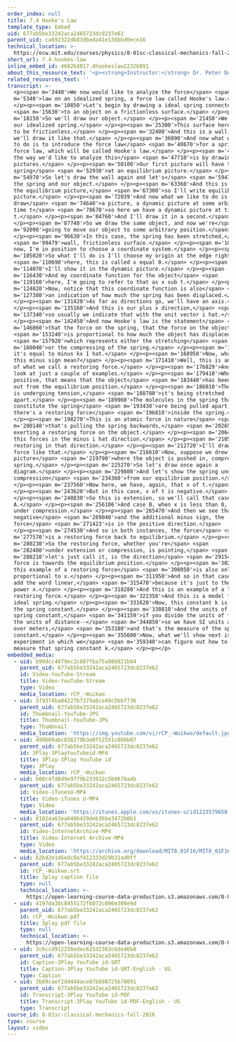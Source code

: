 ```yaml
---
order_index: null
title: 7.4 Hooke's Law
template_type: Embed
uid: 677ab5be33242aca2465723dc8237e62
parent_uid: ca692322db83dbeda41e136bbd0ece16
technical_location: >-
  https://ocw.mit.edu/courses/physics/8-01sc-classical-mechanics-fall-2016/week-2-newtons-laws/7.4-hookes-law/7.4-hookes-law
short_url: 7.4-hookes-law
inline_embed_id: 468264817.4hookeslaw22326891
about_this_resource_text: '<p><strong>Instructor:</strong> Dr. Peter Dourmashkin</p>'
related_resources_text: ''
transcript: >-
  <p><span m='3440'>We now would like to analyze the force</span> <span
  m='5340'>law on an idealized spring, a force law called Hooke's law.</span>
  </p><p><span m='10850'>Let's begin by drawing a ideal spring connected</span>
  <span m='15630'>to an object on a frictionless surface.</span> </p><p><span
  m='18150'>So we'll draw our object.</span> </p><p><span m='21450'>We'll draw
  our idealized spring.</span> </p><p><span m='25300'>This surface here is going
  to be frictionless.</span> </p><p><span m='32400'>And this is a wall, and
  we'll draw it like that.</span> </p><p><span m='36090'>And now what we'd like
  to do is to introduce the force law</span> <span m='40670'>for a spring, a
  force law, which will be called Hooke's law.</span> </p><p><span m='45150'>So
  the way we'd like to analyze this</span> <span m='47710'>is by drawing two
  pictures.</span> </p><p><span m='50100'>Our first picture will have the
  spring</span> <span m='52930'>at an equilibrium picture.</span> </p><p><span
  m='54970'>So let's draw the wall again and let's</span> <span m='59470'>draw
  the spring and our object.</span> </p><p><span m='63360'>And this is called
  the equilibrium picture,</span> <span m='67300'>so I'll write equilibrium
  picture.</span> </p><p><span m='72039'>And now what we like to do is
  draw</span> <span m='74640'>a picture, a dynamic picture at some arbitrary
  time t</span> <span m='78670'>so here we have a dynamic picture at time
  t.</span> </p><p><span m='84760'>And I'll draw it in a second.</span>
  </p><p><span m='87740'>So we draw the same object, and now we're</span> <span
  m='92090'>going to move our object to some arbitrary position.</span>
  </p><p><span m='96630'>In this case, the spring has been stretched,</span>
  <span m='99479'>wall, frictionless surface.</span> </p><p><span m='101950'>And
  now, I'm in position to choose a coordinate system.</span> </p><p><span
  m='105020'>So what I'll do is I'll choose my origin at the edge right</span>
  <span m='110690'>here, this is called x equal 0.</span> </p><p><span
  m='114070'>I'll show it in the dynamic picture.</span> </p><p><span
  m='116430'>And my coordinate function for the object</span> <span
  m='119160'>here, I'm going to refer to that as x sub t.</span> </p><p><span
  m='124820'>Now, notice that this coordinate function is also</span> <span
  m='127380'>an indication of how much the spring has been displaced.</span>
  </p><p><span m='131420'>As far as directions go, we'll have an axis.</span>
  </p><p><span m='135160'>And this is our plus x direction,</span> <span
  m='137340'>so usually we indicate that with the unit vector i hat.</span>
  </p><p><span m='142450'>And now Hooke's law is the statement</span> <span
  m='146060'>that the force on the spring, that the force on the object F</span>
  <span m='153240'>is proportional to how much the object has displaced,</span>
  <span m='157920'>which represents either the stretching</span> <span
  m='160040'>or the compressing of the spring.</span> </p><p><span m='162770'>So
  it's equal to minus kx I hat.</span> </p><p><span m='168950'>Now, what does
  this minus sign mean?</span> </p><p><span m='171410'>Well, this is an example
  of what we call a restoring force.</span> </p><p><span m='176829'>And let's
  look at just a couple of examples.</span> </p><p><span m='179410'>When x is
  positive, that means that the object</span> <span m='183440'>has been pulled
  out from the equilibrium position.</span> </p><p><span m='186010'>The spring
  is undergoing tension,</span> <span m='188780'>it's being stretched
  apart.</span> </p><p><span m='189960'>The molecules in the spring that
  constitute the spring</span> <span m='193430'>are being pulled apart, and
  there's a restoring force</span> <span m='196810'>inside the spring.</span>
  </p><p><span m='198270'>This is an atomic force in nature</span> <span
  m='200140'>that's pulling the spring backwards,</span> <span m='202650'>hence
  exerting a restoring force on the object.</span> </p><p><span m='206450'>So
  this forces in the minus i hat direction.</span> </p><p><span m='210510'>It's
  restoring in that direction.</span> </p><p><span m='212720'>I'll draw the
  force like that.</span> </p><p><span m='216610'>Now, suppose we drew another
  picture</span> <span m='219790'>where the object is pushed in, compressing the
  spring.</span> </p><p><span m='225270'>So let's draw once again a
  diagram.</span> </p><p><span m='229800'>And let's show the spring under
  compression</span> <span m='234360'>from our equilibrium position.</span>
  </p><p><span m='237560'>Now here, we have, again, that x of t.</span>
  </p><p><span m='243620'>But in this case, x of t is negative.</span>
  </p><p><span m='248830'>So this is extension, so we'll call that case
  A.</span> </p><p><span m='256106'>And case B, when x is less than 0, it's
  under compression.</span> </p><p><span m='265470'>And then we see that with x
  negative</span> <span m='269040'>and the additional minus sign, the
  force</span> <span m='271423'>is in the positive direction.</span>
  </p><p><span m='274530'>And so in both instances, the force</span> <span
  m='277570'>is a restoring force back to equilibrium.</span> </p><p><span
  m='280230'>So the restoring force, whether you're</span> <span
  m='282480'>under extension or compression, is pointing,</span> <span
  m='288210'>let's just call it, is the direction</span> <span m='291540'>of the
  force is towards the equilibrium position.</span> </p><p><span m='302470'>And
  this example of a restoring force</span> <span m='308050'>is also only
  proportional to x.</span> </p><p><span m='311950'>And so in that case, we can
  add the word linear,</span> <span m='315470'>because it's just to the single
  power x.</span> </p><p><span m='318280'>And this is an example of a linear
  restoring force.</span> </p><p><span m='322350'>And this is a model for an
  ideal spring.</span> </p><p><span m='331620'>Now, this constant k is called
  the spring constant.</span> </p><p><span m='338810'>And the units of the
  spring constant,</span> <span m='341159'>if you divide the units of force by
  the units of distance--</span> <span m='344850'>so we have SI units are Newton
  over meters,</span> <span m='353180'>and that's the measure of the spring
  constant.</span> </p><p><span m='355600'>Now, what we'll show next is an
  experiment in which we</span> <span m='359340'>can figure out how to actually
  measure that spring constant k.</span> </p><p></p>
embedded_media:
  - uid: b99dcc4079ec2c687fba75a806021b04
    parent_uid: 677ab5be33242aca2465723dc8237e62
    id: Video-YouTube-Stream
    title: Video-YouTube-Stream
    type: Video
    media_location: rCP_-Wuikwo
  - uid: 3f9374ba0422fbf379a6ce49c5bbf736
    parent_uid: 677ab5be33242aca2465723dc8237e62
    id: Thumbnail-YouTube-JPG
    title: Thumbnail-YouTube-JPG
    type: Thumbnail
    media_location: 'https://img.youtube.com/vi/rCP_-Wuikwo/default.jpg'
  - uid: 499b09abc838279b3e0f52551c886b07
    parent_uid: 677ab5be33242aca2465723dc8237e62
    id: 3Play-3PlayYouTubeid-MP4
    title: 3Play-3Play YouTube id
    type: 3Play
    media_location: rCP_-Wuikwo
  - uid: b00c4fd8d9e9779b233932c5b0678a4b
    parent_uid: 677ab5be33242aca2465723dc8237e62
    id: Video-iTunesU-MP4
    title: Video-iTunes U-MP4
    type: Video
    media_location: 'https://itunes.apple.com/us/itunes-u/id1223579658'
  - uid: 81824a63ea6486429deb36be3472b0b1
    parent_uid: 677ab5be33242aca2465723dc8237e62
    id: Video-InternetArchive-MP4
    title: Video-Internet Archive-MP4
    type: Video
    media_location: 'https://archive.org/download/MIT8.01F16/MIT8_01F16_L07v04_360p.mp4'
  - uid: b2bd2e1d6edc0af412333d29b31ad0ff
    parent_uid: 677ab5be33242aca2465723dc8237e62
    id: rCP_-Wuikwo.srt
    title: 3play caption file
    type: null
    technical_location: >-
      https://open-learning-course-data-production.s3.amazonaws.com/8-01sc-classical-mechanics-fall-2016/b2bd2e1d6edc0af412333d29b31ad0ff_rCP_-Wuikwo.srt
  - uid: 4197da38c8455172fb072c006e308e9d
    parent_uid: 677ab5be33242aca2465723dc8237e62
    id: rCP_-Wuikwo.pdf
    title: 3play pdf file
    type: null
    technical_location: >-
      https://open-learning-course-data-production.s3.amazonaws.com/8-01sc-classical-mechanics-fall-2016/4197da38c8455172fb072c006e308e9d_rCP_-Wuikwo.pdf
  - uid: 3c6ccd912256edec625d2363c6de46b8
    parent_uid: 677ab5be33242aca2465723dc8237e62
    id: Caption-3Play YouTube id-SRT
    title: Caption-3Play YouTube id-SRT-English - US
    type: Caption
  - uid: 3b89caef2dd4d4ace87bb98725b78091
    parent_uid: 677ab5be33242aca2465723dc8237e62
    id: Transcript-3Play YouTube id-PDF
    title: Transcript-3Play YouTube id-PDF-English - US
    type: Transcript
course_id: 8-01sc-classical-mechanics-fall-2016
type: course
layout: video
---
```

